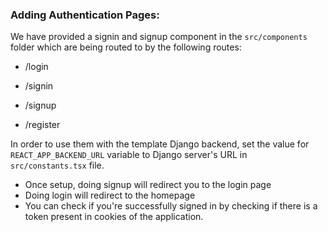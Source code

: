 ### Adding Authentication Pages:

We have provided a signin and signup component in the `src/components` folder which are being routed to by the following routes:

- /login

- /signin

- /signup

- /register

In order to use them with the template Django backend, set the value for `REACT_APP_BACKEND_URL` variable to Django server's URL in `src/constants.tsx` file.

- Once setup, doing signup will redirect you to the login page
- Doing login will redirect to the homepage
- You can check if you're successfully signed in by checking if there is a token present in cookies of the application.